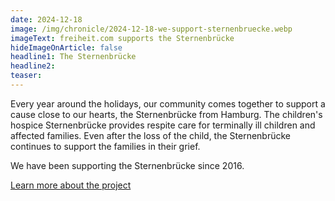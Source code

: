```yaml
---
date: 2024-12-18
image: /img/chronicle/2024-12-18-we-support-sternenbruecke.webp
imageText: freiheit.com supports the Sternenbrücke
hideImageOnArticle: false
headline1: The Sternenbrücke
headline2:
teaser:
---
```


Every year around the holidays, our community comes together to support a cause close to our hearts, the Sternenbrücke from Hamburg. The children's hospice Sternenbrücke provides respite care for terminally ill children and affected families. Even after the loss of the child, the Sternenbrücke continues to support the families in their grief.

We have been supporting the Sternenbrücke since 2016.

[Learn more about the project](https://sternenbruecke.de/donate/index)
